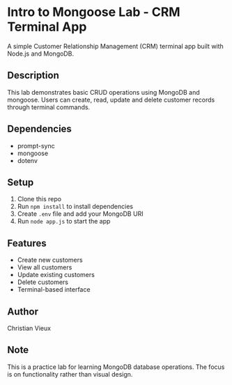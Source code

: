 # Intro to Mongoose Lab - CRM Terminal App

A simple Customer Relationship Management (CRM) terminal app built with Node.js and MongoDB.

## Description
This lab demonstrates basic CRUD operations using MongoDB and mongoose. Users can create, read, update and delete customer records through terminal commands.

## Dependencies
- prompt-sync
- mongoose
- dotenv 

## Setup
1. Clone this repo
2. Run `npm install` to install dependencies
3. Create `.env` file and add your MongoDB URI
4. Run `node app.js` to start the app

## Features
- Create new customers
- View all customers 
- Update existing customers
- Delete customers
- Terminal-based interface

## Author
Christian Vieux

## Note
This is a practice lab for learning MongoDB database operations. The focus is on functionality rather than visual design.